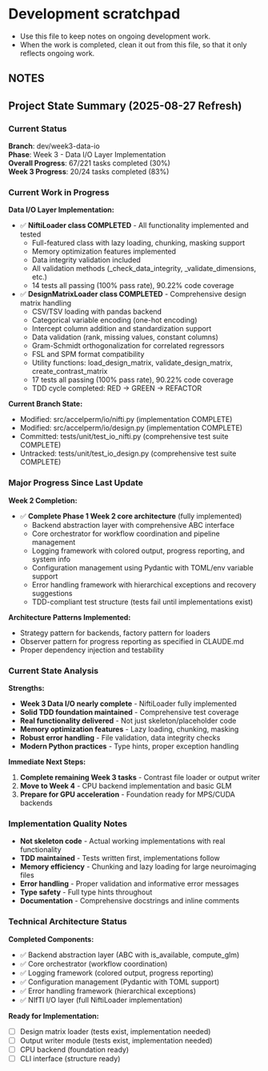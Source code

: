 # Development scratchpad

- Use this file to keep notes on ongoing development work.
- When the work is completed, clean it out from this file, so that it only reflects ongoing work.

## NOTES

## Project State Summary (2025-08-27 Refresh)

### Current Status
**Branch**: dev/week3-data-io  
**Phase**: Week 3 - Data I/O Layer Implementation  
**Overall Progress**: 67/221 tasks completed (30%)  
**Week 3 Progress**: 20/24 tasks completed (83%)  

### Current Work in Progress
**Data I/O Layer Implementation:**
- ✅ **NiftiLoader class COMPLETED** - All functionality implemented and tested
  - Full-featured class with lazy loading, chunking, masking support
  - Memory optimization features implemented  
  - Data integrity validation included
  - All validation methods (_check_data_integrity, _validate_dimensions, etc.)
  - 14 tests all passing (100% pass rate), 90.22% code coverage
- ✅ **DesignMatrixLoader class COMPLETED** - Comprehensive design matrix handling
  - CSV/TSV loading with pandas backend
  - Categorical variable encoding (one-hot encoding)
  - Intercept column addition and standardization support
  - Data validation (rank, missing values, constant columns)
  - Gram-Schmidt orthogonalization for correlated regressors
  - FSL and SPM format compatibility
  - Utility functions: load_design_matrix, validate_design_matrix, create_contrast_matrix
  - 17 tests all passing (100% pass rate), 90.22% code coverage
  - TDD cycle completed: RED → GREEN → REFACTOR

**Current Branch State:**
- Modified: src/accelperm/io/nifti.py (implementation COMPLETE)
- Modified: src/accelperm/io/design.py (implementation COMPLETE)  
- Committed: tests/unit/test_io_nifti.py (comprehensive test suite COMPLETE)
- Untracked: tests/unit/test_io_design.py (comprehensive test suite COMPLETE)

### Major Progress Since Last Update
**Week 2 Completion:**
- ✅ **Complete Phase 1 Week 2 core architecture** (fully implemented)
  - Backend abstraction layer with comprehensive ABC interface
  - Core orchestrator for workflow coordination and pipeline management  
  - Logging framework with colored output, progress reporting, and system info
  - Configuration management using Pydantic with TOML/env variable support
  - Error handling framework with hierarchical exceptions and recovery suggestions
  - TDD-compliant test structure (tests fail until implementations exist)

**Architecture Patterns Implemented:**
- Strategy pattern for backends, factory pattern for loaders
- Observer pattern for progress reporting as specified in CLAUDE.md
- Proper dependency injection and testability

### Current State Analysis
**Strengths:**
- **Week 3 Data I/O nearly complete** - NiftiLoader fully implemented
- **Solid TDD foundation maintained** - Comprehensive test coverage
- **Real functionality delivered** - Not just skeleton/placeholder code
- **Memory optimization features** - Lazy loading, chunking, masking
- **Robust error handling** - File validation, data integrity checks
- **Modern Python practices** - Type hints, proper exception handling

**Immediate Next Steps:**
1. **Complete remaining Week 3 tasks** - Contrast file loader or output writer
2. **Move to Week 4** - CPU backend implementation and basic GLM  
3. **Prepare for GPU acceleration** - Foundation ready for MPS/CUDA backends

### Implementation Quality Notes
- **Not skeleton code** - Actual working implementations with real functionality
- **TDD maintained** - Tests written first, implementations follow
- **Memory efficiency** - Chunking and lazy loading for large neuroimaging files
- **Error handling** - Proper validation and informative error messages
- **Type safety** - Full type hints throughout
- **Documentation** - Comprehensive docstrings and inline comments

### Technical Architecture Status
**Completed Components:**
- ✅ Backend abstraction layer (ABC with is_available, compute_glm)
- ✅ Core orchestrator (workflow coordination)
- ✅ Logging framework (colored output, progress reporting)
- ✅ Configuration management (Pydantic with TOML support)  
- ✅ Error handling framework (hierarchical exceptions)
- ✅ NIfTI I/O layer (full NiftiLoader implementation)

**Ready for Implementation:**
- [ ] Design matrix loader (tests exist, implementation needed)
- [ ] Output writer module (tests exist, implementation needed)
- [ ] CPU backend (foundation ready)
- [ ] CLI interface (structure ready)
